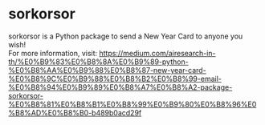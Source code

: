 # sorkorsor
sorkorsor is a Python package to send a New Year Card to anyone you wish!<br>
For more information, visit: https://medium.com/airesearch-in-th/%E0%B9%83%E0%B8%8A%E0%B9%89-python-%E0%B8%AA%E0%B9%88%E0%B8%87-new-year-card-%E0%B8%9C%E0%B9%88%E0%B8%B2%E0%B8%99-email-%E0%B8%94%E0%B9%89%E0%B8%A7%E0%B8%A2-package-sorkorsor-%E0%B8%81%E0%B8%B1%E0%B8%99%E0%B9%80%E0%B8%96%E0%B8%AD%E0%B8%B0-b489b0acd29f
